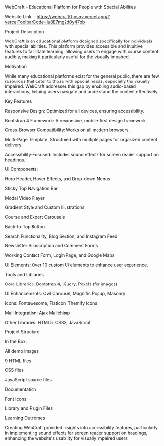 

WebCraft - Educational Platform for People with Special Abilities

Website Link :- https://webcraft0-xsqv.vercel.app/?vercelToolbarCode=lu8E7mg2d0y47pb

Project Description

WebCraft is an educational platform designed specifically for individuals with special abilities. This platform provides accessible and intuitive features to facilitate learning, allowing users to engage with course content audibly, making it particularly useful for the visually impaired.

Motivation

While many educational platforms exist for the general public, there are few resources that cater to those with special needs, especially the visually impaired. WebCraft addresses this gap by enabling audio-based interactions, helping users navigate and understand the content effectively.

Key Features

Responsive Design: Optimized for all devices, ensuring accessibility.

Bootstrap 4 Framework: A responsive, mobile-first design framework.

Cross-Browser Compatibility: Works on all modern browsers.

Multi-Page Template: Structured with multiple pages for organized content delivery.

Accessibility-Focused: Includes sound effects for screen reader support on headings.

UI Components:

Hero Header, Hover Effects, and Drop-down Menus

Sticky Top Navigation Bar

Modal Video Player

Gradient Style and Custom Illustrations

Course and Expert Carousels

Back-to-Top Button

Search Functionality, Blog Section, and Instagram Feed

Newsletter Subscription and Comment Forms

Working Contact Form, Login Page, and Google Maps


UI Elements: Over 10 custom UI elements to enhance user experience.


Tools and Libraries

Core Libraries: Bootstrap 4, jQuery, Pexels (for images)

UI Enhancements: Owl Carousel, Magnific Popup, Masonry

Icons: Fontawesome, Flaticon, Themify Icons

Mail Integration: Ajax Mailchimp

Other Libraries: HTML5, CSS3, JavaScript


Project Structure

In the Box:

All demo images

9 HTML files

CSS files

JavaScript source files

Documentation

Font Icons

Library and Plugin Files



Learning Outcomes

Creating WebCraft provided insights into accessibility features, particularly in implementing sound effects for screen reader support on headings, enhancing the website's usability for visually impaired users 
